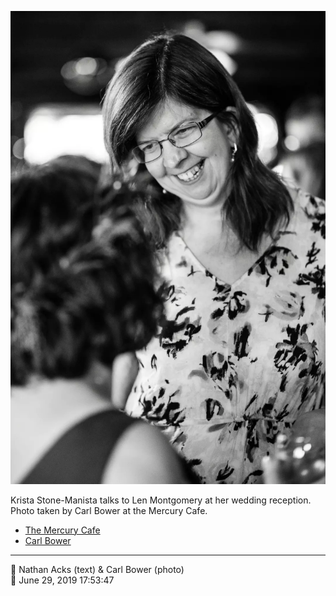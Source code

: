 ![Krista Stone-Manista talks to Ellen Montgomery](assets/2019-06-29-set-3-the-reception-19.webp)

Krista Stone-Manista talks to Len Montgomery at her wedding reception. Photo taken by Carl Bower at the Mercury Cafe.

* [The Mercury Cafe](http://mercurycafe.com)
* [Carl Bower](https://carlbowerphotos.com)

- - - -

<span aria-hidden="true">👥</span> Nathan Acks (text) & Carl Bower (photo)  
<span aria-hidden="true">📅</span> June 29, 2019 17:53:47
